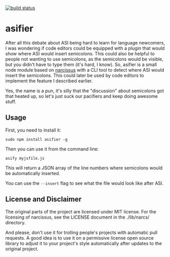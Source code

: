 [![build status](https://secure.travis-ci.org/jussi-kalliokoski/asifier.png)](http://travis-ci.org/jussi-kalliokoski/asifier)
# asifier

After all this debate about ASI being hard to learn for language newcomers, I was wondering if code editors could be equipped with a plugin that would show where ASI would insert semicolons. This could also be helpful to people not wanting to use semicolons, as the semicolons would be visible, but you didn't have to type them (it's hard, I know). So, asifier is a small node module based on [narcissus](https://github.com/mozilla/narcissus) with a CLI tool to detect where ASI would insert the semicolons. This could later be used by code editors to implement the feature I described earlier.

Yes, the name is a pun, it's silly that the "discussion" about semicolons got that heated up, so let's just suck our pacifiers and keep doing awesome stuff.

## Usage

First, you need to install it:

```
sudo npm install asifier -g
```

Then you can use it from the command line:

```
asify myjsfile.js
```

This will return a JSON array of the line numbers where semicolons would be automatically inserted.

You can use the ```--insert``` flag to see what the file would look like after ASI.

## License and Disclaimer

The original parts of the project are licensed under MIT license. For the licensing of narcissus, see the LICENSE document in the ./lib/narcs/ directory.

And please, don't use it for trolling people's projects with automatic pull requests. A good idea is to use it on a permissive license open source library to adjust it to your project's style automatically after updates to the original project.
